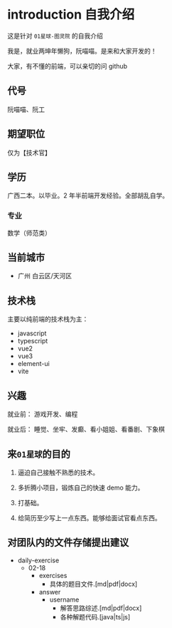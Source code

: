 # introduction 自我介绍

这是针对 `01星球-图灵院` 的自我介绍

我是，就业两坤年懒狗，阮喵喵。是来和大家开发的！

大家，有不懂的前端，可以亲切的问 github

## 代号

阮喵喵、阮工

## 期望职位

仅为【技术官】

## 学历

广西二本。以毕业。2 年半前端开发经验。全部胡乱自学。

### 专业

数学（师范类）

## 当前城市

- 广州 白云区/天河区

## 技术栈

主要以纯前端的技术栈为主：

- javascript
- typescript
- vue2
- vue3
- element-ui
- vite

## 兴趣

就业前： 游戏开发、编程

就业后： 睡觉、坐牢、发癫、看小姐姐、看番剧、下象棋

## 来`01星球`的目的

1. 逼迫自己接触不熟悉的技术。
2. 多折腾小项目，锻炼自己的快速 demo 能力。
3. 打基础。

4. 给简历至少写上一点东西。能够给面试官看点东西。

## 对团队内的文件存储提出建议

- daily-exercise
  - 02-18
    - exercises
      - 具体的题目文件.[md|pdf|docx]
    - answer
      - username
        - 解答思路综述.[md|pdf|docx]
        - 各种解题代码.[java|ts|js]
